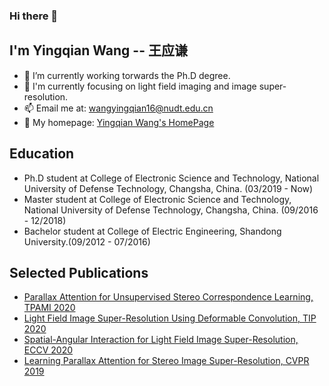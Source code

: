 ### Hi there 👋

<!--
**YingqianWang/YingqianWang** is a ✨ _special_ ✨ repository because its `README.md` (this file) appears on your GitHub profile.

Here are some ideas to get you started:

- 🔭 I’m currently working on ...
- 🌱 I’m currently learning ...
- 👯 I’m looking to collaborate on ...
- 🤔 I’m looking for help with ...
- 💬 Ask me about ...
- 📫 How to reach me: ...
- 😄 Pronouns: ...
- ⚡ Fun fact: ...
-->

## I'm Yingqian Wang -- 王应谦

- 🔭  I’m currently working torwards the Ph.D degree.
- 🌱  I'm currently focusing on light field imaging and image super-resolution.
- 📫  Email me at: wangyingqian16@nudt.edu.cn
- 💬  My homepage: [Yingqian Wang's HomePage](https://yingqianwang.github.io/)


## Education

- Ph.D student at College of Electronic Science and Technology, National University of Defense Technology, Changsha, China. (03/2019 - Now)
- Master student at College of Electronic Science and Technology, National University of Defense Technology, Changsha, China. (09/2016 - 12/2018)
- Bachelor student at College of Electric Engineering, Shandong University.(09/2012 - 07/2016) 


## Selected Publications

- [Parallax Attention for Unsupervised Stereo Correspondence Learning, TPAMI 2020](https://arxiv.org/pdf/2009.08250.pdf)
- [Light Field Image Super-Resolution Using Deformable Convolution, TIP 2020](https://ieeexplore.ieee.org/stamp/stamp.jsp?tp=&arnumber=9286855)
- [Spatial-Angular Interaction for Light Field Image Super-Resolution, ECCV 2020](https://arxiv.org/pdf/1912.07849.pdf)
- [Learning Parallax Attention for Stereo Image Super-Resolution, CVPR 2019](openaccess.thecvf.com/content_CVPR_2019/papers/Wang_Learning_Parallax_Attention_for_Stereo_Image_Super-Resolution_CVPR_2019_paper.pdf)
